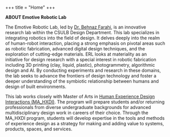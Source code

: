 +++
title = "Home"
+++

**ABOUT Emotive Robotic Lab**


The Emotive Robotic Lab, led by [Dr. Behnaz Farahi](https://behnazfarahi.com/), is an innovative research lab within the CSULB Design Department. This lab specializes in integrating robotics into the field of design. It delves deeply into the realm of human-robot interaction, placing a strong emphasis on pivotal areas such as robotic fabrication, advanced digital design techniques, and the exploration of cutting-edge materials. ERL looks at materiality as an initiative for design research with a special interest in robotic fabrication including 3D printing (clay, liquid, plastic), photogrammetry, algorithmic design and AI. By conducting experiments and research in these domains, the lab seeks to advance the frontiers of design technology and foster a deeper understanding of the symbiotic relationship between humans and design of built environments.

This lab works closely with  Master of Arts in [Human Experience Design Interactions (MA_HXDI)](https://www.csulb.edu/design/article/design-now-offering-an-ma-human-experience-design-interactions-hxdi). The program will prepare students and/or returning professionals from diverse undergraduate backgrounds for advanced multidisciplinary design work in careers of their choice. Through the MA_HXDI program, students will develop expertise in the tools and methods of experience design as a strategy for making and adding value to systems, products, spaces, and services. 


